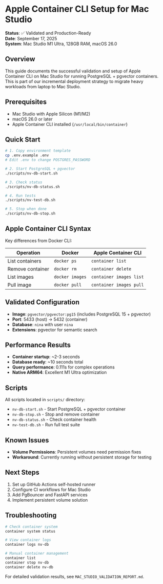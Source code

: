 # Apple Container CLI Setup for Mac Studio

**Status**: ✅ Validated and Production-Ready  
**Date**: September 17, 2025  
**System**: Mac Studio M1 Ultra, 128GB RAM, macOS 26.0  

## Overview

This guide documents the successful validation and setup of Apple Container CLI on Mac Studio for running PostgreSQL + pgvector containers. This is part of our incremental deployment strategy to migrate heavy workloads from laptop to Mac Studio.

## Prerequisites

- Mac Studio with Apple Silicon (M1/M2)
- macOS 26.0 or later
- Apple Container CLI installed (`/usr/local/bin/container`)

## Quick Start

```bash
# 1. Copy environment template
cp .env.example .env
# Edit .env to change POSTGRES_PASSWORD

# 2. Start PostgreSQL + pgvector
./scripts/nv-db-start.sh

# 3. Check status
./scripts/nv-db-status.sh

# 4. Run tests
./scripts/nv-test-db.sh

# 5. Stop when done
./scripts/nv-db-stop.sh
```

## Apple Container CLI Syntax

Key differences from Docker CLI:

| Operation | Docker | Apple Container CLI |
|-----------|--------|-------------------|
| List containers | `docker ps` | `container list` |
| Remove container | `docker rm` | `container delete` |
| List images | `docker images` | `container images list` |
| Pull image | `docker pull` | `container images pull` |

## Validated Configuration

- **Image**: `pgvector/pgvector:pg15` (includes PostgreSQL 15 + pgvector)
- **Port**: 5433 (host) → 5432 (container)
- **Database**: `nina` with user `nina`
- **Extensions**: pgvector for semantic search

## Performance Results

- **Container startup**: ~2-3 seconds
- **Database ready**: ~10 seconds total
- **Query performance**: 0.111s for complex operations
- **Native ARM64**: Excellent M1 Ultra optimization

## Scripts

All scripts located in `scripts/` directory:

- `nv-db-start.sh` - Start PostgreSQL + pgvector container
- `nv-db-stop.sh` - Stop and remove container
- `nv-db-status.sh` - Check container health
- `nv-test-db.sh` - Run full test suite

## Known Issues

- **Volume Permissions**: Persistent volumes need permission fixes
- **Workaround**: Currently running without persistent storage for testing

## Next Steps

1. Set up GitHub Actions self-hosted runner
2. Configure CI workflows for Mac Studio
3. Add PgBouncer and FastAPI services
4. Implement persistent volume solution

## Troubleshooting

```bash
# Check container system
container system status

# View container logs
container logs nv-db

# Manual container management
container list
container stop nv-db
container delete nv-db
```

For detailed validation results, see `MAC_STUDIO_VALIDATION_REPORT.md`.
